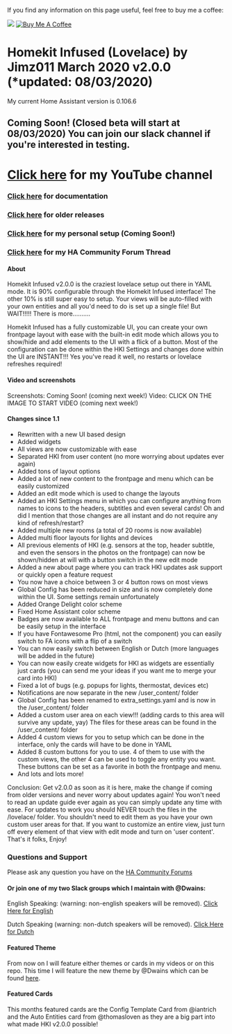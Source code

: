 If you find any information on this page useful, feel free to buy me a coffee: 

<a href="https://paypal.me/JimmySchings" target="_blank"><img src="https://github.com/jimz011/homeassistant/blob/master/docs/paypal-donate-button.png" ></a>
<a href="https://www.buymeacoffee.com/w8Jnf6Hit" target="_blank"><img src="https://www.buymeacoffee.com/assets/img/custom_images/orange_img.png" alt="Buy Me A Coffee" style="height: auto !important;width: auto !important;" ></a>
# Homekit Infused (Lovelace) by Jimz011 March 2020 v2.0.0 (*updated: 08/03/2020)
My current Home Assistant version is 0.106.6

## Coming Soon! (Closed beta will start at 08/03/2020) You can join our slack channel if you're interested in testing.

# [Click here](https://www.youtube.com/channel/UCYfcLj3IuQ-1mrnqgCk8f0w) for my YouTube channel
### [Click here](https://jimz011.github.io/homekit-infused/) for documentation
### [Click here](https://github.com/jimz011/homekit-infused/releases) for older releases
### [Click here](https://github.com/jimz011/homekit-infused/tree/personal) for my personal setup (Coming Soon!)
### [Click here](https://community.home-assistant.io/t/homekit-infused-hki-v0-13-3/117086/1) for my HA Community Forum Thread

#### About
Homekit Infused v2.0.0 is the craziest lovelace setup out there in YAML mode. It is 90% configurable through the Homekit Infused interface! The other 10% is still super easy to setup. Your views will be auto-filled with your own entities and all you'd need to do is set up a single file! But WAIT!!!!! There is more..........

Homekit Infused has a fully customizable UI, you can create your own frontpage layout with ease with the built-in edit mode which allows you to show/hide and add elements to the UI with a flick of a button. Most of the configuration can be done within the HKI Settings and changes done within the UI are INSTANT!!! Yes you've read it well, no restarts or lovelace refreshes required!

#### Video and screenshots
Screenshots: Coming Soon! (coming next week!)
Video: CLICK ON THE IMAGE TO START VIDEO (coming next week!)

#### Changes since 1.1
- Rewritten with a new UI based design
- Added widgets
- All views are now customizable with ease
- Separated HKI from user content (no more worrying about updates ever again)
- Added tons of layout options
- Added a lot of new content to the frontpage and menu which can be easily customized
- Added an edit mode which is used to change the layouts
- Added an HKI Settings menu in which you can configure anything from names to icons to the headers, subtitles and even several cards! Oh and did I mention that those changes are all instant and do not require any kind of refresh/restart?
- Added multiple new rooms (a total of 20 rooms is now available)
- Added multi floor layouts for lights and devices
- All previous elements of HKI (e.g. sensors at the top, header subtitle, and even the sensors in the photos on the frontpage) can now be shown/hidden at will with a button switch in the new edit mode
- Added a new about page where you can track HKI updates ask support or quickly open a feature request
- You now have a choice between 3 or 4 button rows on most views
- Global Config has been reduced in size and is now completely done within the UI. Some settings remain unfortunately
- Added Orange Delight color scheme
- Fixed Home Assistant color scheme
- Badges are now available to ALL frontpage and menu buttons and can be easily setup in the interface
- If you have Fontawesome Pro (html, not the component) you can easily switch to FA icons with a flip of a switch
- You can now easily switch between English or Dutch (more languages will be added in the future)
- You can now easily create widgets for HKI as widgets are essentially just cards (you can send me your ideas if you want me to merge your card into HKI)
- Fixed a lot of bugs (e.g. popups for lights, thermostat, devices etc)
- Notifications are now separate in the new /user_content/ folder
- Global Config has been renamed to extra_settings.yaml and is now in the /user_content/ folder
- Added a custom user area on each view!!! (adding cards to this area will survive any update, yay) The files for these areas can be found in the /user_content/ folder
- Added 4 custom views for you to setup which can be done in the interface, only the cards will have to be done in YAML
- Added 8 custom buttons for you to use. 4 of them to use with the custom views, the other 4 can be used to toggle any entity you want. These buttons can be set as a favorite in both the frontpage and menu.
- And lots and lots more!

Conclusion: Get v2.0.0 as soon as it is here, make the change if coming from older versions and never worry about updates again! You won't need to read an update guide ever again as you can simply update any time with ease. For updates to work you should NEVER touch the files in the /lovelace/ folder. You shouldn't need to edit them as you have your own custom user areas for that. If you want to customize an entire view, just turn off every element of that view with edit mode and turn on 'user content'. That's it folks, Enjoy!

### Questions and Support

Please ask any question you have on the [HA Community Forums](https://community.home-assistant.io/t/homekit-infused-hki-v0-13-3/117086/1)

#### Or join one of my two Slack groups which I maintain with @Dwains:
English Speaking: (warning: non-english speakers will be removed).
[Click Here for English](https://join.slack.com/t/homeassistanten/shared_invite/enQtNzg1NzQyOTI4ODE2LWVhMmY3ZjMxMThhOTk1OWEwY2E4NDE0YmViZWI3NjUyNzIyMzIwNTkwMzlmMDA5N2I0MTQ4MDhiYTkwYWFlZDU)

Dutch Speaking (warning: non-dutch speakers will be removed).
[Click Here for Dutch](https://join.slack.com/t/homeassistantnlbe/shared_invite/enQtNzc4MzAwMTEyNDIwLTgwZGVmNmNhZjZkNmVkMjM1NTM3N2UwODIzZTFjMzY1ZmUyMGJiZDU5ZTEyZWEyYzMzYzQzYWJmNGE3MWVjN2I)

#### Featured Theme
From now on I will feature either themes or cards in my videos or on this repo. This time I will feature the new theme by @Dwains which can be found [here](https://github.com/dwainscheeren/lovelace-dwains-theme).

#### Featured Cards
This months featured cards are the Config Template Card from @iantrich and the Auto Entities card from @thomasloven as they are a big part into what made HKI v2.0.0 possible!
